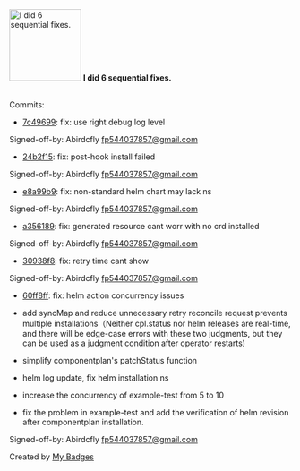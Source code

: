 <img src="https://my-badges.github.io/my-badges/fix-6.png" alt="I did 6 sequential fixes." title="I did 6 sequential fixes." width="128">
<strong>I did 6 sequential fixes.</strong>
<br><br>

Commits:

- <a href="https://github.com/Abirdcfly/core/commit/7c49699dc5438a9267a93fed52c3c8c91b993393">7c49699</a>: fix: use right debug log level

Signed-off-by: Abirdcfly <fp544037857@gmail.com>
- <a href="https://github.com/Abirdcfly/core/commit/24b2f157aea726a3be9a4c8d2b79c7bbc5fe8d1e">24b2f15</a>: fix: post-hook install failed

Signed-off-by: Abirdcfly <fp544037857@gmail.com>
- <a href="https://github.com/Abirdcfly/core/commit/e8a99b9aaed8204b0faa024d12a553a1e1ae899a">e8a99b9</a>: fix: non-standard helm chart may lack ns

Signed-off-by: Abirdcfly <fp544037857@gmail.com>
- <a href="https://github.com/Abirdcfly/core/commit/a3561896ac6231cbd90a4ef4f776e7441ce56e86">a356189</a>: fix: generated resource cant worr with no crd installed

Signed-off-by: Abirdcfly <fp544037857@gmail.com>
- <a href="https://github.com/Abirdcfly/core/commit/30938f87a68d421d52f7bb4304480ff8ce04d79c">30938f8</a>: fix: retry time cant show

Signed-off-by: Abirdcfly <fp544037857@gmail.com>
- <a href="https://github.com/Abirdcfly/core/commit/60ff8ffd905414a7b07afe777c6e4019486e87a6">60ff8ff</a>: fix: helm action concurrency issues

- add syncMap and reduce unnecessary retry reconcile request prevents multiple installations（Neither cpl.status nor helm releases are real-time, and there will be edge-case errors with these two judgments, but they can be used as a judgment condition after operator restarts)
- simplify componentplan's patchStatus function
- helm log update, fix helm installation ns
- increase the concurrency of example-test from 5 to 10
- fix the problem in example-test and add the verification of helm revision after componentplan installation.

Signed-off-by: Abirdcfly <fp544037857@gmail.com>


Created by <a href="https://github.com/my-badges/my-badges">My Badges</a>
